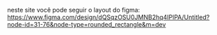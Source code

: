 neste site você pode seguir o layout do figma: https://www.figma.com/design/dQSqzOSU0JMNB2hq4IPlPA/Untitled?node-id=31-76&node-type=rounded_rectangle&m=dev
